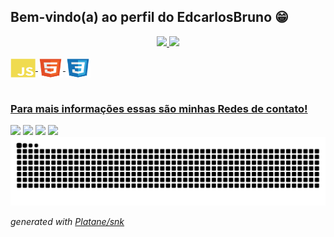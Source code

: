 ## Bem-vindo(a) ao perfil do EdcarlosBruno 😁

 <div>
  <div align="center" display="inline-block">
  <a href="https://github.com/BrunoAraujo0708">
  <img height="180em" src="https://github-readme-stats.vercel.app/api?username=BrunoAraujo0708&show_icons=true&theme=react&include_all_commits=true&count_private=true"/>
  <img height="180em" src="https://github-readme-stats.vercel.app/api/top-langs/?username=BrunoAraujo0708&layout=compact&langs_count=7&theme=react" />
</div>
<div style="display: inline_block">
 
 <br>
  <img align="center" alt="Js" height="30" width="40" src="https://raw.githubusercontent.com/devicons/devicon/master/icons/javascript/javascript-plain.svg">
  <img align="center" alt="HTML" height="30" width="40" src="https://raw.githubusercontent.com/devicons/devicon/master/icons/html5/html5-original.svg">
  <img align="center" alt="CSS" height="30" width="40" src="https://raw.githubusercontent.com/devicons/devicon/master/icons/css3/css3-original.svg">
</div>
 
 <br>
 
  ### Para mais informações essas são minhas Redes de contato!
 
<div> 
 <a href="https://wa.me/+5585987778468" target="_blank"><img src="https://img.shields.io/badge/WhatsApp-25D366?style=for-the-badge&logo=whatsapp&logoColor=white" target="_blank"></a>
    <a href="mailto:edcarlosbruno19@gmail.com" target="_blank"><img src="https://img.shields.io/badge/Gmail-D14836?style=for-the-badge&logo=gmail&logoColor=white" target="_blank"></a>
  <a href="https://www.instagram.com/4brun9/" target="_blank"><img src="https://img.shields.io/badge/-Instagram-%23E4405F?style=for-the-badge&logo=instagram&logoColor=white" target="_blank"></a>
   <a href="https://www.linkedin.com/in/edcarlos-bruno-4brun9/" target="_blank"><img src="https://img.shields.io/badge/LinkedIn-0077B5?style=for-the-badge&logo=linkedin&logoColor=white" target="_blank"></a>
 
<picture>
  <source media="(prefers-color-scheme: dark)" srcset="https://raw.githubusercontent.com/BrunoAraujo0708/BrunoAraujo0708/output/github-contribution-grid-snake-dark.svg">
  <source media="(prefers-color-scheme: light)" srcset="https://raw.githubusercontent.com/BrunoAraujo0708/BrunoAraujo0708/output/github-contribution-grid-snake.svg">
  <img alt="github contribution grid snake animation" src="https://raw.githubusercontent.com/BrunoAraujo0708/BrunoAraujo0708/output/github-contribution-grid-snake.svg">
</picture>

_generated with [Platane/snk](https://github.com/Platane/snk)_
</div>
